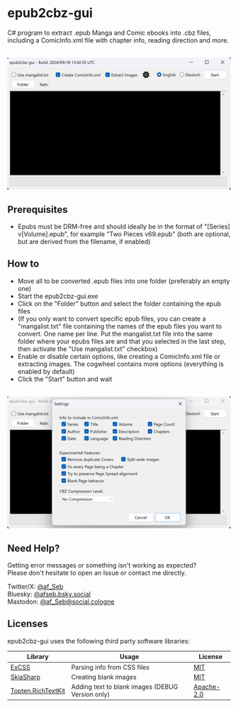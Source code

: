 # epub2cbz-gui
C# program to extract .epub Manga and Comic ebooks into .cbz files, including a ComicInfo.xml file with chapter info, reading direction and more.<br/><br/>

![Main view](img/epub2cbz-gui_1.png)

## Prerequisites
- Epubs must be DRM-free and should ideally be in the format of "[Series] v[Volume].epub", for example "Two Pieces v69.epub" (both are optional, but are derived from the filename, if enabled)

## How to
- Move all to be converted .epub files into one folder (preferably an empty one)
- Start the epub2cbz-gui.exe
- Click on the "Folder" button and select the folder containing the epub files
- (If you only want to convert specific epub files, you can create a "mangalist.txt" file containing the names of the epub files you want to convert. One name per line. Put the mangalist.txt file into the same folder where your epubs files are and that you selected in the last step, then activate the "Use mangalist.txt" checkbox)
- Enable or disable certain options, like creating a ComicInfo.xml file or extracting images. The cogwheel contains more options (everything is enabled by default)
- Click the "Start" button and wait<br/><br/>

![Settings view](img/epub2cbz-gui_2.png)

## Need Help?
Getting error messages or something isn't working as expected?<br/>
Please don't hesitate to open an Issue or contact me directly.<br/>

Twitter/X: [@af_Seb](https://x.com/af_Seb)<br/>
Bluesky: [@afseb.bsky.social](https://bsky.app/profile/afseb.bsky.social)<br/>
Mastodon: [@af_Seb@social.cologne](https://social.cologne/@af_Seb)<br/>

## Licenses
epub2cbz-gui uses the following third party software libraries:

| Library | Usage | License |
| --- | --- | --- |
| [ExCSS](https://www.nuget.org/packages/ExCSS/) | Parsing info from CSS files | [MIT](https://licenses.nuget.org/MIT) |
| [SkiaSharp](https://www.nuget.org/packages/SkiaSharp/) | Creating blank images | [MIT](https://licenses.nuget.org/MIT) |
| [Topten.RichTextKit](https://www.nuget.org/packages/Topten.RichTextKit/) | Adding text to blank images (DEBUG Version only) | [Apache-2.0](https://licenses.nuget.org/Apache-2.0) |
